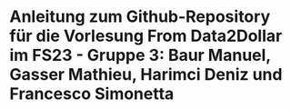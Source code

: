 # Anleitung zum Github-Repository für die Vorlesung From Data2Dollar im FS23 - Gruppe 3: Baur Manuel, Gasser Mathieu, Harimci Deniz und Francesco Simonetta
